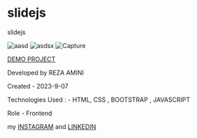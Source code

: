 # slidejs
slidejs


![aasd](https://github.com/rezaaminiweb/slidejs/assets/140278906/f5a76637-f049-42d8-af86-2ce80acc8be4)
![asdsx](https://github.com/rezaaminiweb/slidejs/assets/140278906/cd3430a3-ec29-45d4-9c89-4bff273f8e34)
![Capture](https://github.com/rezaaminiweb/slidejs/assets/140278906/fb5eb14b-5128-43b4-aace-13ea0a17fa9c)







<a href="https://rezaaminiweb.github.io/slidejs/">DEMO PROJECT</a>

Developed by REZA AMINI

Created - 2023-9-07

Technologies Used : - HTML, CSS , BOOTSTRAP , JAVASCRIPT

Role - Frontend

my <a href="https://instagram.com/reza_web_design?igshid=NGVhN2U2NjQ0Yg==">INSTAGRAM</a> and <a href="https://www.linkedin.com/in/reza-amini-273386272?utm_source=share&utm_campaign=share_via&utm_content=profile&utm_medium=ios_app">LINKEDIN</a>
